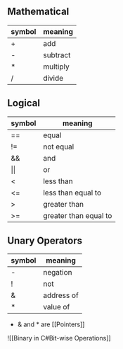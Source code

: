 ## Mathematical
| symbol | meaning  |
| ------ | -------- |
| +      | add      |
| -      | subtract |
| *      | multiply |
| /      | divide   |

## Logical
| symbol | meaning            |
| ------ | ------------------ |
| ==     | equal              |
| !=     | not equal          |
| &&     | and                |
|  \|\|  | or                 |
| <      | less than          |
| <=     | less than equal to |
| >      | greater than       |
| >=     | greater than equal to                   |

## Unary Operators
| symbol | meaning    |
| ------ | ---------- |
| -      | negation   |
| !      | not        |
| &      | address of |
| \*      | value of   |
- & and * are [[Pointers]]

![[Binary in C#Bit-wise Operations]]